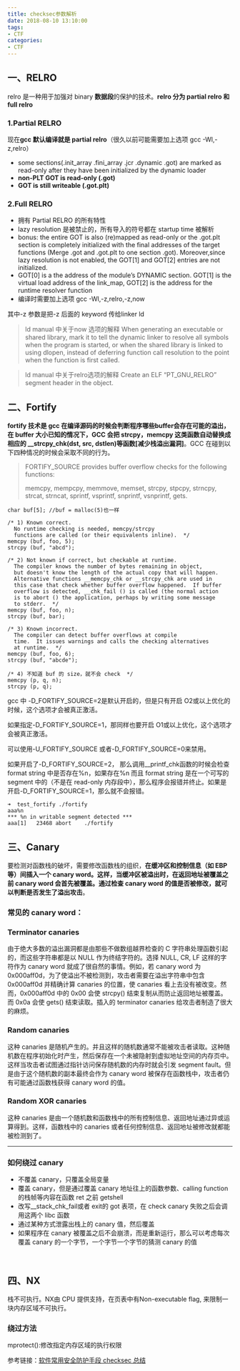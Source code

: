```yaml
---
title: checksec参数解析
date: 2018-08-10 13:10:00
tags:
- CTF
categories:
- CTF
---
```



## 一、RELRO ##

relro 是一种用于加强对 binary **数据段**的保护的技术。**relro 分为 partial relro 和 full relro**

### 1.Partial RELRO ###

现在**gcc 默认编译就是 partial relro**（很久以前可能需要加上选项 gcc -Wl,-z,relro）

- some sections(.init_array .fini_array .jcr .dynamic .got) are marked as read-only after they have been initialized by the dynamic loader
- **non-PLT GOT is read-only (.got)**
- **GOT is still writeable (.got.plt)**


### 2.Full RELRO ###

- 拥有 Partial RELRO 的所有特性
- lazy resolution 是被禁止的，所有导入的符号都在 startup time 被解析
- bonus: the entire GOT is also (re)mapped as read-only or the .got.plt section is completely initialized with the final addresses of the target functions (Merge .got and .got.plt to one section .got). Moreover,since lazy resolution is not enabled, the GOT[1] and GOT[2] entries are not initialized.
- GOT[0] is a the address of the module’s DYNAMIC section. GOT[1] is the virtual load address of the link_map, GOT[2] is the address for the runtime resolver function
- 编译时需要加上选项 gcc -Wl,-z,relro,-z,now

其中-z 参数是把-z 后面的 keyword 传给linker ld

> ld manual 中关于now 选项的解释
> When generating an executable or shared library, mark it to tell the dynamic linker to resolve all symbols when the program is started, or when the shared library is linked to using dlopen, instead of deferring function call resolution to the point when the function is first called.

> ld manual 中关于relro选项的解释
> Create an ELF “PT_GNU_RELRO” segment header in the object.

## 二、Fortify ##

**fortify 技术是 gcc 在编译源码的时候会判断程序哪些buffer会存在可能的溢出，在 buffer 大小已知的情况下，GCC 会把 strcpy，memcpy 这类函数自动替换成相应的 __strcpy_chk(dst, src, dstlen)等函数[减少栈溢出漏洞]**。GCC 在碰到以下四种情况的时候会采取不同的行为。

> FORTIFY_SOURCE provides buffer overflow checks for the following functions:
> 
> memcpy, mempcpy, memmove, memset, strcpy, stpcpy, strncpy, strcat, 
> strncat, sprintf, vsprintf, snprintf, vsnprintf, gets.

    char buf[5]; //buf = malloc(5)也一样
    
    /* 1) Known correct.
      No runtime checking is needed, memcpy/strcpy
      functions are called (or their equivalents inline).  */
    memcpy (buf, foo, 5);
    strcpy (buf, "abcd");
    
    /* 2) Not known if correct, but checkable at runtime.
      The compiler knows the number of bytes remaining in object,
      but doesn't know the length of the actual copy that will happen.
      Alternative functions __memcpy_chk or __strcpy_chk are used in
      this case that check whether buffer overflow happened.  If buffer
      overflow is detected, __chk_fail () is called (the normal action
      is to abort () the application, perhaps by writing some message
      to stderr.  */
    memcpy (buf, foo, n);
    strcpy (buf, bar);
    
    /* 3) Known incorrect.
      The compiler can detect buffer overflows at compile
      time.  It issues warnings and calls the checking alternatives
      at runtime.  */
    memcpy (buf, foo, 6);
    strcpy (buf, "abcde");
    
    /* 4) 不知道 buf 的 size，就不会 check  */
    memcpy (p, q, n);
    strcpy (p, q);


gcc 中 -D_FORTIFY_SOURCE=2是默认开启的，但是只有开启 O2或以上优化的时候，这个选项才会被真正激活。

如果指定-D_FORTIFY_SOURCE=1，那同样也要开启 O1或以上优化，这个选项才会被真正激活。

可以使用-U_FORTIFY_SOURCE 或者-D_FORTIFY_SOURCE=0来禁用。

如果开启了-D_FORTIFY_SOURCE=2， 那么调用__printf_chk函数的时候会检查 format string 中是否存在%n，如果存在%n 而且 format string 是在一个可写的 segment 中的（不是在 read-only 内存段中），那么程序会报错并终止。如果是开启-D_FORTIFY_SOURCE=1，那么就不会报错。

    ➜  test_fortify ./fortify
    aaa%n
    *** %n in writable segment detected ***
    aaa[1]   23468 abort    ./fortify

## 三、Canary ##

要检测对函数栈的破坏，需要修改函数栈的组织，**在缓冲区和控制信息（如 EBP 等）间插入一个 canary word。这样，当缓冲区被溢出时，在返回地址被覆盖之前 canary word 会首先被覆盖。通过检查 canary word 的值是否被修改，就可以判断是否发生了溢出攻击**。



### 常见的 canary word： ###

### Terminator canaries ###

由于绝大多数的溢出漏洞都是由那些不做数组越界检查的 C 字符串处理函数引起的，而这些字符串都是以 NULL 作为终结字符的。选择 NULL, CR, LF 这样的字符作为 canary word 就成了很自然的事情。例如，若 canary word 为 0x000aff0d，为了使溢出不被检测到，攻击者需要在溢出字符串中包含 0x000aff0d 并精确计算 canaries 的位置，使 canaries 看上去没有被改变。然而，0x000aff0d 中的 0x00 会使 strcpy() 结束复制从而防止返回地址被覆盖。而 0x0a 会使 gets() 结束读取。插入的 terminator canaries 给攻击者制造了很大的麻烦。

### Random canaries ###

这种 canaries 是随机产生的。并且这样的随机数通常不能被攻击者读取。这种随机数在程序初始化时产生，然后保存在一个未被隐射到虚拟地址空间的内存页中。这样当攻击者试图通过指针访问保存随机数的内存时就会引发 segment fault。但是由于这个随机数的副本最终会作为 canary word 被保存在函数栈中，攻击者仍有可能通过函数栈获得 canary word 的值。

### Random XOR canaries ###

这种 canaries 是由一个随机数和函数栈中的所有控制信息、返回地址通过异或运算得到。这样，函数栈中的 canaries 或者任何控制信息、返回地址被修改就都能被检测到了。


----------

### 如何绕过 canary ###

- 不覆盖 canary，只覆盖全局变量
- 覆盖 canary，但是通过覆盖 canary 地址往上的函数参数、calling function 的栈帧等内容在函数 ret 之前 getshell
- 改写__stack_chk_fail或者 exit的 got 表项，在 check canary 失败之后会调用这两个 libc 函数
- 通过某种方式泄露出栈上的 canary 值，然后覆盖
- 如果程序在 canary 被覆盖之后不会崩溃，而是重新运行，那么可以考虑每次覆盖 canary 的一个字节，一个字节一个字节的猜测 canary 的值

​

## 四、NX ##

栈不可执行。NX由 CPU 提供支持，在页表中有Non-executable flag, 来限制一块内存区域不可执行。

### 绕过方法 ###

mprotect():修改指定内存区域的执行权限


参考链接：[软件常用安全防护手段 checksec 总结](https://blog.csdn.net/axiejundong/article/details/73065023)
